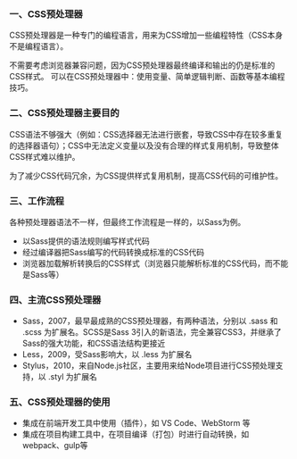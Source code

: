 ### **一、CSS预处理器**

CSS预处理器是一种专门的编程语言，用来为CSS增加一些编程特性（CSS本身不是编程语言）。

不需要考虑浏览器兼容问题，因为CSS预处理器最终编译和输出的仍是标准的CSS样式。
可以在CSS预处理器中：使用变量、简单逻辑判断、函数等基本编程技巧。

### 二、**CSS预处理器主要目的**

CSS语法不够强大（例如：CSS选择器无法进行嵌套，导致CSS中存在较多重复的选择器语句）；CSS中无法定义变量以及没有合理的样式复用机制，导致整体CSS样式难以维护。

为了减少CSS代码冗余，为CSS提供样式复用机制，提高CSS代码的可维护性。

### **三、工作流程**

各种预处理器语法不一样，但最终工作流程是一样的，以Sass为例。

- 以Sass提供的语法规则编写样式代码
- 经过编译器把Sass编写的代码转换成标准的CSS代码
- 浏览器加载解析转换后的CSS样式（浏览器只能解析标准的CSS代码，而不能是Sass等）

### **四、主流CSS预处理器**

- Sass，2007，最早最成熟的CSS预处理器，有两种语法，分别以 .sass 和 .scss 为扩展名。SCSS是Sass 3引入的新语法，完全兼容CSS3，并继承了Sass的强大功能，和CSS语法结构更接近
- Less，2009，受Sass影响大，以 .less 为扩展名
- Stylus，2010，来自Node.js社区，主要用来给Node项目进行CSS预处理支持，以 .styl 为扩展名

### **五、CSS预处理器的使用**

- 集成在前端开发工具中使用（插件），如 VS Code、WebStorm 等
- 集成在项目构建工具中，在项目编译（打包）时进行自动转换，如 webpack、gulp等